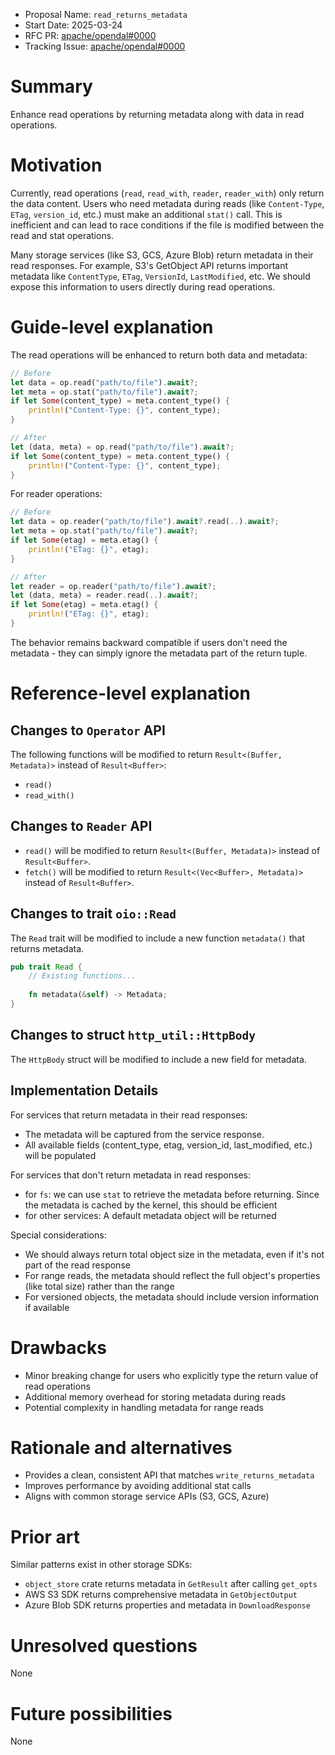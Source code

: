 - Proposal Name: `read_returns_metadata`
- Start Date: 2025-03-24
- RFC PR: [apache/opendal#0000](https://github.com/apache/opendal/pull/0000)
- Tracking Issue: [apache/opendal#0000](https://github.com/apache/opendal/issues/0000)

# Summary

Enhance read operations by returning metadata along with data in read operations.

# Motivation

Currently, read operations (`read`, `read_with`, `reader`, `reader_with`) only return the data content. Users who need metadata 
during reads (like `Content-Type`, `ETag`, `version_id`, etc.) must make an additional `stat()` call. This is inefficient and 
can lead to race conditions if the file is modified between the read and stat operations.

Many storage services (like S3, GCS, Azure Blob) return metadata in their read responses. For example, S3's GetObject API returns 
important metadata like `ContentType`, `ETag`, `VersionId`, `LastModified`, etc. We should expose this information to users 
directly during read operations.

# Guide-level explanation

The read operations will be enhanced to return both data and metadata:

```rust
// Before
let data = op.read("path/to/file").await?;
let meta = op.stat("path/to/file").await?;
if let Some(content_type) = meta.content_type() {
    println!("Content-Type: {}", content_type);
}

// After
let (data, meta) = op.read("path/to/file").await?;
if let Some(content_type) = meta.content_type() {
    println!("Content-Type: {}", content_type);
}
```

For reader operations:

```rust
// Before
let data = op.reader("path/to/file").await?.read(..).await?;
let meta = op.stat("path/to/file").await?;
if let Some(etag) = meta.etag() {
    println!("ETag: {}", etag);
}

// After
let reader = op.reader("path/to/file").await?;
let (data, meta) = reader.read(..).await?;
if let Some(etag) = meta.etag() {
    println!("ETag: {}", etag);
}
```

The behavior remains backward compatible if users don't need the metadata - they can simply ignore the metadata part of the return tuple.

# Reference-level explanation

## Changes to `Operator` API

The following functions will be modified to return `Result<(Buffer, Metadata)>` instead of `Result<Buffer>`:

- `read()`
- `read_with()`

## Changes to `Reader` API

- `read()` will be modified to return `Result<(Buffer, Metadata)>` instead of `Result<Buffer>`.
- `fetch()` will be modified to return `Result<(Vec<Buffer>, Metadata)>` instead of `Result<Buffer>`.

## Changes to trait `oio::Read`

The `Read` trait will be modified to include a new function `metadata()` that returns metadata.

```rust
pub trait Read {
    // Existing functions...
    
    fn metadata(&self) -> Metadata;
}
```

## Changes to struct `http_util::HttpBody`

The `HttpBody` struct will be modified to include a new field for metadata.



## Implementation Details

For services that return metadata in their read responses:
- The metadata will be captured from the service response.
- All available fields (content_type, etag, version_id, last_modified, etc.) will be populated

For services that don't return metadata in read responses:
- for `fs`: we can use `stat` to retrieve the metadata before returning. Since the metadata is cached by the kernel, this should be efficient
- for other services: A default metadata object will be returned

Special considerations:
- We should always return total object size in the metadata, even if it's not part of the read response
- For range reads, the metadata should reflect the full object's properties (like total size) rather than the range
- For versioned objects, the metadata should include version information if available

# Drawbacks

- Minor breaking change for users who explicitly type the return value of read operations
- Additional memory overhead for storing metadata during reads
- Potential complexity in handling metadata for range reads

# Rationale and alternatives

- Provides a clean, consistent API that matches `write_returns_metadata`
- Improves performance by avoiding additional stat calls
- Aligns with common storage service APIs (S3, GCS, Azure)

# Prior art

Similar patterns exist in other storage SDKs:

- `object_store` crate returns metadata in `GetResult` after calling `get_opts`
- AWS S3 SDK returns comprehensive metadata in `GetObjectOutput`
- Azure Blob SDK returns properties and metadata in `DownloadResponse`

# Unresolved questions

None

# Future possibilities

None
